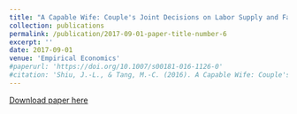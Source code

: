 ```yaml
---
title: "A Capable Wife: Couple's Joint Decisions on Labor Supply and Family Chores"
collection: publications
permalink: /publication/2017-09-01-paper-title-number-6
excerpt: ''
date: 2017-09-01
venue: 'Empirical Economics'
#paperurl: 'https://doi.org/10.1007/s00181-016-1126-0'
#citation: 'Shiu, J.-L., & Tang, M.-C. (2016). A Capable Wife: Couple's Joint Decisions on Labor Supply and Family Chores. Empirical Economics. 53(2), 827-851. '
---
```


[Download paper here](https://drive.googhttps://drive.google.com/open?id=0Bz425neBSWI_X0JONjJZMjl4RVE)
